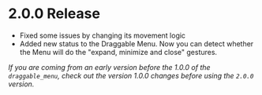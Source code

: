 # 2.0.0 Release
- Fixed some issues by changing its movement logic
- Added new status to the Draggable Menu. Now you can detect whether the Menu will do the "expand, minimize and close" gestures.

*If you are coming from an early version before the 1.0.0 of the `draggable_menu`, check out the version 1.0.0 changes before using the `2.0.0` version.*